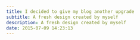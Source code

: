 ```yaml
---
title: I decided to give my blog another upgrade
subtitle: A fresh design created by myself
description: A fresh design created by myself
date: 2015-07-09 14:23:13
---
```

